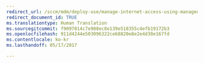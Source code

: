 ```yaml
---
redirect_url: /sccm/mdm/deploy-use/manage-internet-access-using-managed-browser-policies
redirect_document_id: TRUE
ms.translationtype: Human Translation
ms.sourcegitcommit: f9097014c7e988ec8e139e518355c4efb19172b3
ms.openlocfilehash: 911d4244e503096322ce68820e8e2e4d38e167fd
ms.contentlocale: ko-kr
ms.lasthandoff: 05/17/2017

---
```



